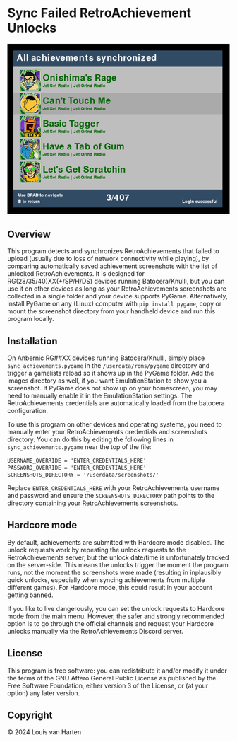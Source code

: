 # Sync Failed RetroAchievement Unlocks


![screenshot!](images/sync_achievements.png "Screenshot")

## Overview

This program detects and synchronizes RetroAchievements that failed to upload (usually due to loss of network connectivity while playing), by comparing automatically saved achievement screenshots with the list of unlocked RetroAchievements. It is designed for RG(28/35/40)XX(+/SP/H/DS) devices running Batocera/Knulli, but you can use it on other devices as long as your RetroAchievements screenshots are collected in a single folder and your device supports PyGame. Alternatively, install PyGame on any (Linux) computer with `pip install pygame`, copy or mount the screenshot directory from your handheld device and run this program locally.

## Installation

On Anbernic RG##XX devices running Batocera/Knulli, simply place `sync_achievements.pygame` in the `/userdata/roms/pygame` directory and trigger a gamelists reload so it shows up in the PyGame folder. Add the images directory as well, if you want EmulationStation to show you a screenshot. If PyGame does not show up on your homescreen, you may need to manually enable it in the EmulationStation settings. The RetroAchievements credentials are automatically loaded from the batocera configuration.

To use this program on other devices and operating systems, you need to manually enter your RetroAchievements credentials and screenshots directory. You can do this by editing the following lines in `sync_achievements.pygame` near the top of the file:

```
USERNAME_OVERRIDE = 'ENTER_CREDENTIALS_HERE'
PASSWORD_OVERRIDE = 'ENTER_CREDENTIALS_HERE'
SCREENSHOTS_DIRECTORY = '/userdata/screenshots/'
```

Replace `ENTER_CREDENTIALS_HERE` with your RetroAchievements username and password and ensure the `SCREENSHOTS_DIRECTORY` path points to the directory containing your RetroAchievements screenshots.

## Hardcore mode

By default, achievements are submitted with Hardcore mode disabled. The unlock requests work by repeating the unlock requests to the RetroAchievements server, but the unlock date/time is unfortunately tracked on the server-side. This means the unlocks trigger the moment the program runs, not the moment the screenshots were made (resulting in inplausibly quick unlocks, especially when syncing achievements from multiple different games). For Hardcore mode, this could result in your account getting banned. 

If you like to live dangerously, you can set the unlock requests to Hardcore mode from the main menu. However, the safer and strongly recommended option is to go through the official channels and request your Hardcore unlocks manually via the RetroAchievements Discord server.

## License

This program is free software: you can redistribute it and/or modify it under the terms of the GNU Affero General Public License as published by the Free Software Foundation, either version 3 of the License, or (at your option) any later version.

## Copyright

© 2024 Louis van Harten

